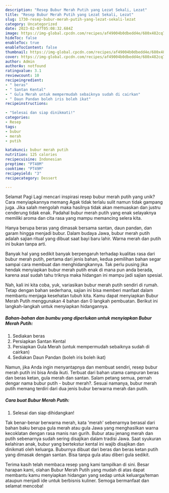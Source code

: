 ```yaml
---
description: "Resep Bubur Merah Putih yang Lezat Sekali, Lezat"
title: "Resep Bubur Merah Putih yang Lezat Sekali, Lezat"
slug: 1730-resep-bubur-merah-putih-yang-lezat-sekali-lezat
category: Uncategorized
date: 2023-02-07T05:08:32.684Z
image: https://img-global.cpcdn.com/recipes/af49004b0dbedd4e/680x482cq70/bubur-merah-putih-foto-resep-utama.jpg
hideToc: false
enableToc: true
enableTocContent: false
thumbnail: https://img-global.cpcdn.com/recipes/af49004b0dbedd4e/680x482cq70/bubur-merah-putih-foto-resep-utama.jpg
cover: https://img-global.cpcdn.com/recipes/af49004b0dbedd4e/680x482cq70/bubur-merah-putih-foto-resep-utama.jpg
author: Admin
authorAv: notfound
ratingvalue: 3.1
reviewcount: 10
recipeingredient:
- " beras"
- " Santan Kental"
- " Gula Merah untuk mempermudah sebaiknya sudah di cairkan"
- " Daun Pandan boleh iris boleh ikat"
recipeinstructions:

- "Selesai dan siap dinikmati!"
categories:
- Resep
tags:
- bubur
- merah
- putih

katakunci: bubur merah putih 
nutrition: 125 calories
recipecuisine: Indonesian
preptime: "PT40M"
cooktime: "PT49M"
recipeyield: "3"
recipecategory: Dessert

---
```



Selamat Pagi Lagi mencari inspirasi resep bubur merah putih yang unik? Cara menyiapkannya memang Agak tidak terlalu sulit namun tidak gampang juga. Jika salah mengolah maka hasilnya tidak akan memuaskan dan justru cenderung tidak enak. Padahal bubur merah putih yang enak selayaknya memiliki aroma dan cita rasa yang mampu memancing selera kita.


Hanya berupa beras yang dimasak bersama santan, daun pandan, dan garam hingga menjadi bubur. Dalam budaya Jawa, bubur merah putih adalah sajian ritual yang dibuat saat bayi baru lahir. Warna merah dan putih ini bukan tanpa arti.

Banyak hal yang sedikit banyak berpengaruh terhadap kualitas rasa dari bubur merah putih, pertama dari jenis bahan, kedua pemilihan bahan segar sampai cara membuat dan menghidangkannya. Tak perlu pusing jika hendak menyiapkan bubur merah putih enak di mana pun anda berada, karena asal sudah tahu triknya maka hidangan ini mampu jadi sajian spesial.


Nah, kali ini kita coba, yuk, variasikan bubur merah putih sendiri di rumah. Tetap dengan bahan sederhana, sajian ini bisa memberi manfaat dalam membantu menjaga kesehatan tubuh kita. Kamu dapat menyiapkan Bubur Merah Putih menggunakan 4 bahan dan 0 langkah pembuatan. Berikut ini langkah-langkah untuk menyiapkan hidangannya.

<!--inarticleads1-->

##### Bahan-bahan dan bumbu yang diperlukan untuk menyiapkan Bubur Merah Putih:

1. Sediakan  beras
1. Persiapkan  Santan Kental
1. Persiapkan  Gula Merah (untuk mempermudah sebaiknya sudah di cairkan)
1. Sediakan  Daun Pandan (boleh iris boleh ikat)


Namun, jika Anda ingin menyantapnya dan membuat sendiri, resep bubur merah putih ini bisa Anda ikuti. Terbuat dari bahan utama campuran beras dan beras ketan, gula merah dan santan. Salam petang semua, pernah dengar nama bubur putih - bubur merah?. Sesuai namanya, bubur merah putih memang terdiri dari dua jenis bubur berwarna merah dan putih. 

<!--inarticleads2-->

##### Cara buat Bubur Merah Putih:


1. Selesai dan siap dihidangkan!

Tak benar-benar berwarna merah, kata &#39;merah&#39; sebenarnya berasal dari bahan baku berupa gula merah atau gula Jawa yang menghasilkan warna kecoklatan dengan rasa manis nan gurih. Bubur atau jenang merah dan putih sebenarnya sudah sering disajikan dalam tradisi Jawa. Saat syukuran kelahiran anak, bubur yang bertekstur kental ini wajib disajikan dan dinikmati oleh keluarga. Buburnya dibuat dari beras dan beras ketan putih yang dimasak dengan santan. Bisa tanpa gula atau diberi gula sedikit. 

Terima kasih telah membaca resep yang kami tampilkan di sini. Besar harapan kami, olahan Bubur Merah Putih yang mudah di atas dapat membantu kamu menyiapkan hidangan yang sedap untuk keluarga/teman ataupun menjadi ide untuk berbisnis kuliner. Semoga bermanfaat dan selamat mencoba!
